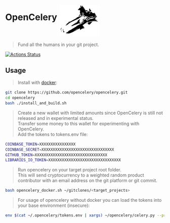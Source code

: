  

# OpenCelery <img align="middle" src="./docs/celery_logo.svg" width="128">  
> Fund all the humans in your git project.

[![Actions Status](https://github.com/protontypes/opencelery/workflows/docker_run/badge.svg)](https://github.com/protontypes/opencelery/actions)  
## Usage

> Install with [docker](https://docs.docker.com/install/linux/docker-ce/ubuntu/):

```bash
git clone https://github.com/opencelery/opencelery.git
cd opencelery
bash ./install_and_build.sh
```
> Create a new wallet with limited amounts since OpenCelery is still not released and in experimental status.       
> Transfer some money to this wallet for experimenting with OpenCelery.      
> Add the tokens to tokens.env file:      

```bash
COINBASE_TOKEN=XXXXXXXXXXXXXXXX
COINBASE_SECRET=XXXXXXXXXXXXXXXXXXXXXXXXXXXXXXXX
GITHUB_TOKEN=XXXXXXXXXXXXXXXXXXXXXXXXXXXXXXXX
LIBRARIES_IO_TOKEN=XXXXXXXXXXXXXXXXXXXXXXXXXXXXXXXX
```

> Run opencelery on your target project root folder.      
> This will send cryptocurrency to a weighted random product contributor with an email address on the git platform or git commit.    

```bash
bash opencelery_docker.sh ~/gitclones/<target_projects>
```

> For usage of opencelery without docker you can load the tokens into your base environment (insecure):

```bash
env $(cat ~/.opencelery/tokens.env | xargs) ~/opencelery/celery.py --project=$PROJECT_DIR_TO_SCAN
```
